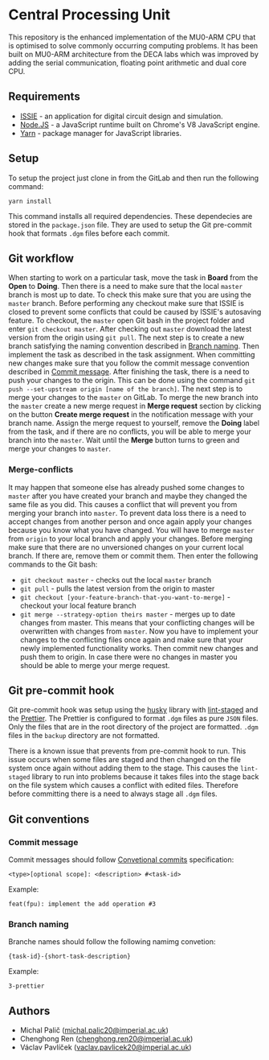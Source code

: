 # Central Processing Unit

This repository is the enhanced implementation of the MU0-ARM CPU that is optimised to solve commonly occurring computing problems. It has been built on MU0-ARM architecture from the DECA labs which was improved by adding the serial communication, floating point arithmetic and dual core CPU.

## Requirements

- [ISSIE](https://github.com/tomcl/issie) - an application for digital circuit design and simulation.
- [Node.JS](https://nodejs.org/en/) - a JavaScript runtime built on Chrome's V8 JavaScript engine.
- [Yarn](https://yarnpkg.com/) - package manager for JavaScript libraries.

## Setup

To setup the project just clone in from the GitLab and then run the following command:

```
yarn install
```

This command installs all required dependencies. These dependecies are stored in the `package.json` file. They are used to setup the Git pre-commit hook that formats `.dgm` files before each commit.

## Git workflow

When starting to work on a particular task, move the task in **Board** from the **Open** to **Doing**. Then there is a need to make sure that the local `master` branch is most up to date. To check this make sure that you are using the `master` branch. Before performing any checkout make sure that ISSIE is closed to prevent some conflicts that could be caused by ISSIE's autosaving feature. To checkout, the `master` open Git bash in the project folder and enter `git checkout master`. After checking out `master` download the latest version from the origin using `git pull`. The next step is to create a new branch satisfying the naming convention described in [Branch naming](#branch-naming). Then implement the task as described in the task assignment. When committing new changes make sure that you follow the commit message convention described in [Commit message](#commit-message). After finishing the task, there is a need to push your changes to the origin. This can be done using the command `git push --set-upstream origin [name of the branch]`. The next step is to merge your changes to the `master` on GitLab. To merge the new branch into the `master` create a new merge request in **Merge request** section by clicking on the button **Create merge request** in the notification message with your branch name. Assign the merge request to yourself, remove the **Doing** label from the task, and if there are no conflicts, you will be able to merge your branch into the `master`. Wait until the **Merge** button turns to green and merge your changes to `master`.

### Merge-conflicts

It may happen that someone else has already pushed some changes to `master` after you have created your branch and maybe they changed the same file as you did. This causes a conflict that will prevent you from merging your branch into `master`. To prevent data loss there is a need to accept changes from another person and once again apply your changes because you know what you have changed. You will have to merge `master` from `origin` to your local branch and apply your changes. Before merging make sure that there are no unversioned changes on your current local branch. If there are, remove them or commit them. Then enter the following commands to the Git bash:

- `git checkout master` - checks out the local `master` branch
- `git pull` - pulls the latest version from the origin to master
- `git checkout [your-feature-branch-that-you-want-to-merge]` - checkout your local feature branch
- `git merge --strategy-option theirs master` - merges up to date changes from master. This means that your conflicting changes will be overwritten with changes from `master`. Now you have to implement your changes to the conflicting files once again and make sure that your newly implemented functionality works. Then commit new changes and push them to origin. In case there were no changes in master you should be able to merge your merge request.

## Git pre-commit hook

Git pre-commit hook was setup using the [husky](https://github.com/typicode/husky) library with [lint-staged](https://github.com/okonet/lint-staged) and the [Prettier](https://prettier.io/). The Prettier is configured to format `.dgm` files as pure `JSON` files. Only the files that are in the root directory of the project are formatted. `.dgm` files in the `backup` directory are not formatted.

There is a known issue that prevents from pre-commit hook to run. This issue occurs when some files are staged and then changed on the file system once again without adding them to the stage. This causes the `lint-staged` library to run into problems because it takes files into the stage back on the file system which causes a conflict with edited files. Therefore before committing there is a need to always stage all `.dgm` files.

## Git conventions

### Commit message

Commit messages should follow [Convetional commits](www.conventionalcommits.org) specification:

```
<type>[optional scope]: <description> #<task-id>
```

Example:

```
feat(fpu): implement the add operation #3
```

### Branch naming

Branche names should follow the following namimg convetion:

```
{task-id}-{short-task-description}
```

Example:

```
3-prettier
```

## Authors
- Michal Palič ([michal.palic20@imperial.ac.uk](mailto:michal.palic20@imperial.ac.uk))
- Chenghong Ren ([chenghong.ren20@imperial.ac.uk](mailto:chenghong.ren20@imperial.ac.uk))
- Václav Pavlíček ([vaclav.pavlicek20@imperial.ac.uk](mailto:vaclav.pavlicek20@imperial.ac.uk))